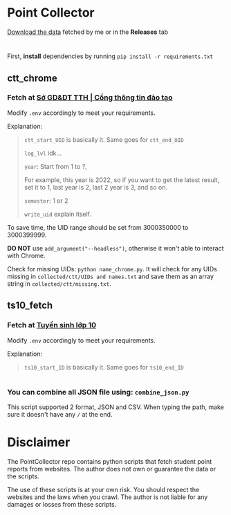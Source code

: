 # Point Collector

[Download the data](https://fallback.choomai.lol/universal/PointCollector/) fetched by me or in the **Releases** tab

#

First, **install** dependencies by running `pip install -r requirements.txt`


## **ctt_chrome**

### Fetch at [Sở GD&DT TTH | Cổng thông tin đào tạo](https://qlttgddt.thuathienhue.edu.vn/)

Modify `.env` accordingly to meet your requirements.

Explanation:
> `ctt_start_UID` is basically it. Same goes for `ctt_end_UID`
> 
> `log_lvl` idk...
> 
> `year`: Start from 1 to ?, 
> 
> For example, this year is 2022, so if you want to get the latest result, set it to 1, last year is 2, last 2 year is 3, and so on.
> 
> `semester`: 1 or 2
> 
> `write_uid` explain itself.

To save time, the UID range should be set from 3000350000 to 3000399999.

**DO NOT** use `add_argument("--headless")`, otherwise it won't able to interact with Chrome.

Check for missing UIDs: `python name_chrome.py`. It will check for any UIDs missing in `collected/ctt/UIDs and names.txt` and save them as an array string in `collected/ctt/missing.txt`.

## **ts10_fetch**

### Fetch at [Tuyển sinh lớp 10](http://http://khaothi.thuathienhue.edu.vn:8080/)

Modify `.env` accordingly to meet your requirements.

Explanation:
> `ts10_start_ID` is basically it. Same goes for `ts10_end_ID`

#

### You can combine all JSON file using: `combine_json.py`

This script supported 2 format, JSON and CSV. When typing the path, make sure it doesn't have any `/` at the end.

# Disclaimer

The PointCollector repo contains python scripts that fetch student point reports from websites. The author does not own or guarantee the data or the scripts.

The use of these scripts is at your own risk. You should respect the websites and the laws when you crawl. The author is not liable for any damages or losses from these scripts.